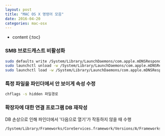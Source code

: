 ```yaml
---
layout: post
title: "MAC OS X 명령어 모음"
date: 2016-04-20
categories: mac-osx
---
```


* content
{:toc}

### SMB 브로드캐스트 비활성화

```bash
sudo defaults write /System/Library/LaunchDaemons/com.apple.mDNSResponder ProgramArguments -array-add "-NoMulticastAdvertisements"
sudo launchctl unload -w /System/Library/LaunchDaemons/com.apple.mDNSResponder.plist
sudo launchctl load -w /System/Library/LaunchDaemons/com.apple.mDNSResponder.plist
```

### 특정 파일을 파인더에서 안 보이게 속성 수정

```bash
chflags -s hidden 파일경로
```

### 확장자에 대한 연결 프로그램 DB 재작성

DB 손상으로 인해 파인더에서 '다음으로 열기'가 작동하지 않을 때 수행

```bash
/System/Library/Frameworks/CoreServices.framework/Versions/A/Frameworks/LaunchServices.framework/Versions/A/Support/lsregister -kill -seed -r -f -v -domain local -domain user -domain system
```